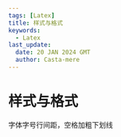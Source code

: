 ```yaml
---
tags: [Latex]
title: 样式与格式
keywords:
  - Latex
last_update:
  date: 20 JAN 2024 GMT
  author: Casta-mere
---
```


# 样式与格式

字体字号行间距，空格加粗下划线
